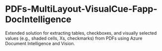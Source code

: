 # PDFs-MultiLayout-VisualCue-Fapp-DocIntelligence
Extended solution for extracting tables, checkboxes, and visually selected values (e.g., shaded cells, Xs, checkmarks) from PDFs using Azure Document Intelligence and Vision.
